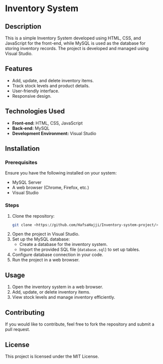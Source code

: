 # Inventory System

## Description
This is a simple Inventory System developed using HTML, CSS, and JavaScript for the front-end, while MySQL is used as the database for storing inventory records. The project is developed and managed using Visual Studio.

## Features
- Add, update, and delete inventory items.
- Track stock levels and product details.
- User-friendly interface.
- Responsive design.

## Technologies Used
- **Front-end:** HTML, CSS, JavaScript
- **Back-end:** MySQL
- **Development Environment:** Visual Studio

## Installation
### Prerequisites
Ensure you have the following installed on your system:
- MySQL Server
- A web browser (Chrome, Firefox, etc.)
- Visual Studio

### Steps
1. Clone the repository:
   ```sh
   git clone <https://github.com/HafsaHajji/Inventory-system-project/>
   ```
2. Open the project in Visual Studio.
3. Set up the MySQL database:
   - Create a database for the inventory system.
   - Import the provided SQL file (`database.sql`) to set up tables.
4. Configure database connection in your code.
5. Run the project in a web browser.

## Usage
1. Open the inventory system in a web browser.
2. Add, update, or delete inventory items.
3. View stock levels and manage inventory efficiently.

## Contributing
If you would like to contribute, feel free to fork the repository and submit a pull request.

## License
This project is licensed under the MIT License.
